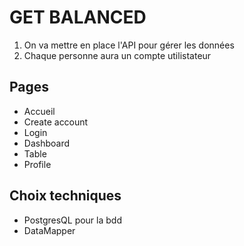 # GET BALANCED 
1. On va mettre en place l'API pour gérer les données 
2. Chaque personne aura un compte utilistateur

## Pages 

- Accueil 
- Create account
- Login
- Dashboard
- Table
- Profile

## Choix techniques

- PostgresQL pour la bdd
- DataMapper
